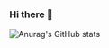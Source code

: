 ### Hi there 👋

![Anurag's GitHub stats](https://github-readme-stats.vercel.app/api?username=0xffvirus&show_icons=true&theme=radical)

<!--
**0xffvirus/0xffvirus** is a ✨ _special_ ✨ repository because its `README.md` (this file) appears on your GitHub profile.

Here are some ideas to get you started:

- 🔭 I’m currently working on ...
- 🌱 I’m currently learning ...
- 👯 I’m looking to collaborate on ...
- 🤔 I’m looking for help with ...
- 💬 Ask me about ...
- 📫 How to reach me: ...
- 😄 Pronouns: ...
- ⚡ Fun fact: ...
-->
